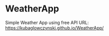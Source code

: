 # WeatherApp
 Simple Weather App using free API 
URL: https://kubaglowczynski.github.io/WeatherApp/
